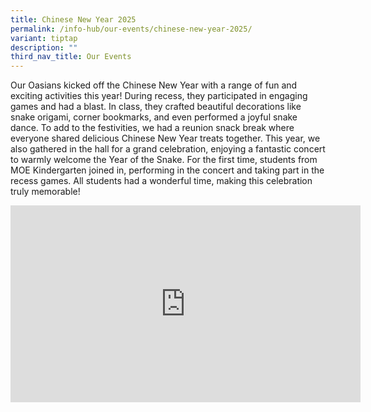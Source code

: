 ```yaml
---
title: Chinese New Year 2025
permalink: /info-hub/our-events/chinese-new-year-2025/
variant: tiptap
description: ""
third_nav_title: Our Events
---
```

<p>Our Oasians kicked off the Chinese New Year with a range of fun and exciting
activities this year! During recess, they participated in engaging games
and had a blast. In class, they crafted beautiful decorations like snake
origami, corner bookmarks, and even performed a joyful snake dance. To
add to the festivities, we had a reunion snack break where everyone shared
delicious Chinese New Year treats together. This year, we also gathered
in the hall for a grand celebration, enjoying a fantastic concert to warmly
welcome the Year of the Snake. For the first time, students from MOE Kindergarten
joined in, performing in the concert and taking part in the recess games.
All students had a wonderful time, making this celebration truly memorable!</p>
<div class="iframe-wrapper">
<iframe height="315" width="560" allowfullscreen="true" frameborder="0" src="https://www.youtube.com/embed/IDs15M6fDDA?si=y9mhIxiK2g5IoSdO"></iframe>
</div>
<p></p>